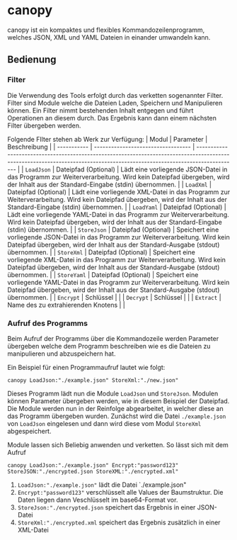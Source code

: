 # canopy
canopy ist ein kompaktes und flexibles Kommandozeilenprogramm, welches JSON, XML und YAML Dateien in einander umwandeln kann.

## Bedienung
### Filter
Die Verwendung des Tools erfolgt durch das verketten sogenannter Filter. Filter sind Module welche die Dateien Laden, Speichern und Manipulieren können.
Ein Filter nimmt bestehenden Inhalt entgegen und führt Operationen an diesem durch. Das Ergebnis kann dann einem nächsten Filter übergeben werden.

Folgende FIlter stehen ab Werk zur Verfügung:
| Modul       | Parameter                          | Beschreibung                                                                                                                                                               |
| ----------- | ---------------------------------- | -------------------------------------------------------------------------------------------------------------------------------------------------------------------------- |
| `LoadJson`  | Dateipfad (Optional)               | Lädt eine vorliegende JSON-Datei in das Programm zur Weiterverarbeitung. Wird kein Dateipfad übergeben, wird der Inhalt aus der Standard-Eingabe (stdin) übernommen.       |
| `LoadXml`   | Dateipfad (Optional)               | Lädt eine vorliegende XML-Datei in das Programm zur Weiterverarbeitung. Wird kein Dateipfad übergeben, wird der Inhalt aus der Standard-Eingabe (stdin) übernommen.        |
| `LoadYaml`  | Dateipfad (Optional)               | Lädt eine vorliegende YAML-Datei in das Programm zur Weiterverarbeitung. Wird kein Dateipfad übergeben, wird der Inhalt aus der Standard-Eingabe (stdin) übernommen.       |
| `StoreJson` | Dateipfad (Optional)               | Speichert eine vorliegende JSON-Datei in das Programm zur Weiterverarbeitung. Wird kein Dateipfad übergeben, wird der Inhalt aus der Standard-Ausgabe (stdout) übernommen. |
| `StoreXml`  | Dateipfad (Optional)               | Speichert eine vorliegende XML-Datei in das Programm zur Weiterverarbeitung. Wird kein Dateipfad übergeben, wird der Inhalt aus der Standard-Ausgabe (stdout) übernommen.  |
| `StoreYaml` | Dateipfad (Optional)               | Speichert eine vorliegende YAML-Datei in das Programm zur Weiterverarbeitung. Wird kein Dateipfad übergeben, wird der Inhalt aus der Standard-Ausgabe (stdout) übernommen. |
| `Encrypt`   | Schlüssel                          |                                                                                                                                                                            |
| `Decrypt`   | Schlüssel                          |                                                                                                                                                                            |
| `Extract`   | Name des zu extrahierenden Knotens |                                                                                                                                                                            |
### Aufruf des Programms
Beim Aufruf der Programms über die Kommandozeile werden Parameter übergeben welche dem Programm beschreiben wie es die Dateien zu manipulieren und abzuspeichern hat.

Ein Beispiel für einen Programmaufruf lautet wie folgt:
```
canopy LoadJson:"./example.json" StoreXml:"./new.json"
```
Dieses Programm lädt nun die Module `LoadJson` und `StoreJson`. Modulen können Parameter übergeben werden, wie in diesem Beispiel der Dateipfad. Die Module werden nun in der Reinfolge abgearbeitet, in welcher diese an das Programm übergeben wurden. Zunächst wird die Datei `./example.json` von `LoadJson` eingelesen und dann wird diese vom Modul `StoreXml` abgespeichert.

Module lassen sich Beliebig anwenden und verketten. So lässt sich mit dem Aufruf
```
canopy LoadJson:"./example.json" Encrypt:"password123" StoreJSON:"./encrypted.json StoreXML:"./encrypted.xml"
```
1. `LoadJson:"./example.json"` lädt die Datei `./example.json"
2. `Encrypt:"password123"` verschlüsselt alle Values der Baumstruktur. Die Daten liegen dann Veschlüsselt im base64-Format vor.
3. `StoreJson:"./encrypted.json` speichert das Ergebnis in einer JSON-Datei
4. `StoreXml:"./encrypted.xml` speichert das Ergebnis zusätzlich in einer XML-Datei

